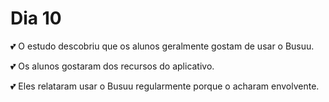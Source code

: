# Dia 10

💕 O estudo descobriu que os alunos geralmente gostam de usar o Busuu. 

💕 Os alunos gostaram dos recursos do aplicativo. 

💕 Eles relataram usar o Busuu regularmente porque o acharam envolvente. 
